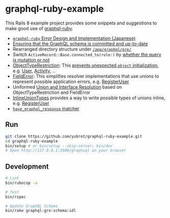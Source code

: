 # graphql-ruby-example

This Rails 8 example project provides some snippets and suggestions to make good use of [graphql-ruby](https://graphql-ruby.org/).

- [`graphql-ruby` Error Design and Implementation (Japanese)](https://product.st.inc/entry/2024/11/22/120625)
- [Ensuring that the GraphQL schema is committed and up-to-date](./.github/workflows/ci.yml#L58)
- Rearranged directory structure under [`/app/graphql/gre/`](./app/graphql/gre/)
- Switch `ActiveRecord::Base.connected_to(role:)` by [whether the query is mutation or not](./app/controllers/graphql_controller.rb#L14)
- [ObjectTypeRestriction](./app/graphql/gre/concerns/object_type_restriction.rb): This [prevents unexpected `object` initialization](./app/graphql/gre/types/base_object.rb#L13), e.g. [User](./app/graphql/gre/types/user.rb#L8), [Activity](./app/graphql/gre/types/activity.rb#L8), ..
- [FieldError](./app/graphql/gre/field_error.rb): This simplifies resolver implementations that use unions to represent possible application errors, e.g. [RegisterUser](./app/graphql/gre/mutations/register_user.rb)
- Uniformed [Union and Interface Resolution](./app/graphql/gre/schema.rb#L19) based on ObjectTypeRestriction and FieldError
- [InlineUnionTypes](./app/graphql/gre/concerns//inline_union_types.rb) provides a way to write possible types of unions inline, e.g. [RegisterUser](./app/graphql/gre/mutations/register_user.rb)
- [`have_graphql_response` matcher](./spec/support/graphql_matchers/have_graphql_response.rb)

## Run

```sh
git clone https://github.com/yubrot/graphql-ruby-example.git
cd graphql-ruby-example
bin/setup # or bin/setup --skip-server; bin/dev
# Open http://127.0.0.1:3000/graphiql on your browser
```

## Development

```sh
# Lint
bin/rubocop -a

# Test
bin/rspec

# Update GraphQL Schema
bin/rake graphql:gre:schema:idl
```
